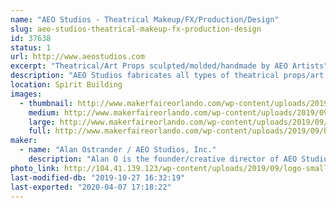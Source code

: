 ```yaml
---
name: "AEO Studios - Theatrical Makeup/FX/Production/Design"
slug: aeo-studios-theatrical-makeup-fx-production-design
id: 37638
status: 1
url: http://www.aeostudios.com
excerpt: "Theatrical/Art Props sculpted/molded/handmade by AEO Artists"
description: "AEO Studios fabricates all types of theatrical props/art pieces/masks/lifecasts/costume accessories and more using a wide variety of molding materials and techniques.  Our work has been featured on-stage and in film/tv productions around the world.  We will have many unique prop pieces for sale, as well as different molds and materials used to make them to show the process."
location: Spirit Building
images:
  - thumbnail: http://www.makerfaireorlando.com/wp-content/uploads/2019/09/book-0718-3.jpg
    medium: http://www.makerfaireorlando.com/wp-content/uploads/2019/09/book-0718-3.jpg
    large: http://www.makerfaireorlando.com/wp-content/uploads/2019/09/book-0718-3.jpg
    full: http://www.makerfaireorlando.com/wp-content/uploads/2019/09/book-0718-3.jpg
maker:
  - name: "Alan Ostrander / AEO Studios, Inc."
    description: "Alan O is the founder/creative director of AEO Studios, Inc.  AEO is a Theatrical Makeup/Special FX/Prop & Production Company located in Orlando for 23+years.  With a retail showroom & production center in E Orlando, AEO fabricates all types of custom props/set pieces/costume accessories and more using a wide range of molding materials and methods."
photo_link: http://104.41.139.123/wp-content/uploads/2019/09/logo-small-digital.jpg
last-modified-db: "2019-10-27 16:32:19"
last-exported: "2020-04-07 17:18:22"
---
```


